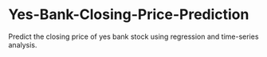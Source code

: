 # Yes-Bank-Closing-Price-Prediction

Predict the closing price of yes bank stock using regression and time-series analysis.
